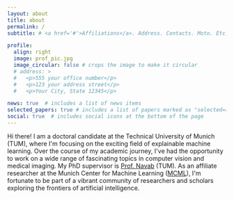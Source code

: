 ```yaml
---
layout: about
title: about
permalink: /
subtitle: # <a href='#'>Affiliations</a>. Address. Contacts. Moto. Etc.

profile:
  align: right
  image: prof_pic.jpg
  image_circular: false # crops the image to make it circular
  # address: >
  #   <p>555 your office number</p>
  #   <p>123 your address street</p>
  #   <p>Your City, State 12345</p>

news: true  # includes a list of news items
selected_papers: true # includes a list of papers marked as "selected={true}"
social: true  # includes social icons at the bottom of the page
---
```


Hi there! I am a doctoral candidate at the Technical University of Munich (TUM), where I'm focusing on the exciting field of explainable machine learning. Over the course of my academic journey, I've had the opportunity to work on a wide range of fascinating topics in computer vision and medical imaging. My PhD supervisor is [Prof. Navab](https://scholar.google.com/citations?user=kzoVUPYAAAAJ&hl=en&oi=ao) (TUM). As an affiliate researcher at the Munich Center for Machine Learning ([MCML](https://mcml.ai/publications/)), I'm fortunate to be part of a vibrant community of researchers and scholars exploring the frontiers of artificial intelligence.

<!-- When I'm not working on research, I love exploring the great outdoors. Hiking and immersing myself in nature are some of my favorite pastimes. In my free time, I'm an avid reader and enjoy delving into books and lectures on computer science, philosophy, and the history of science. -->


<!-- Write your biography here. Tell the world about yourself. Link to your favorite [subreddit](http://reddit.com). You can put a picture in, too. The code is already in, just name your picture `prof_pic.jpg` and put it in the `img/` folder.

Put your address / P.O. box / other info right below your picture. You can also disable any these elements by editing `profile` property of the YAML header of your `_pages/about.md`. Edit `_bibliography/papers.bib` and Jekyll will render your [publications page](/al-folio/publications/) automatically.

Link to your social media connections, too. This theme is set up to use [Font Awesome icons](http://fortawesome.github.io/Font-Awesome/) and [Academicons](https://jpswalsh.github.io/academicons/), like the ones below. Add your Facebook, Twitter, LinkedIn, Google Scholar, or just disable all of them. -->
